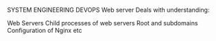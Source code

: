 SYSTEM ENGINEERING DEVOPS
Web server
Deals with understanding:

Web Servers
Child processes of web servers
Root and subdomains
Configuration of Nginx
etc
